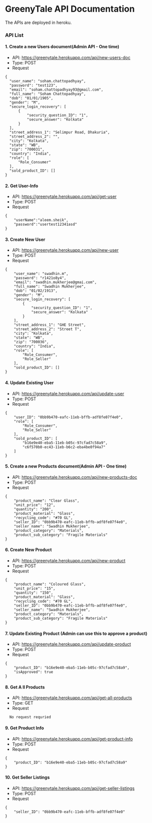 # GreenyTale API Documentation

The APIs are deployed in heroku.

### API List

#### 1. Create a new Users document(Admin API - One time)
  - API: https://greenytale.herokuapp.com/api/new-users-doc
  - Type: POST
  - Request
  ``` 
{
    "user_name": "soham.chattopadhyay",
    "password": "test123",
    "email": "soham.chattopadhyay93@gmail.com",
    "full_name": "Soham Chattopadhyay",
    "dob": "01/01/1905",
    "gender": "M",
    "secure_login_recovery": [
        {
            "security_question_ID": "1",
            "secure_answer": "Kolkata"
        }
    ],
    "street_address_1": "Selimpur Road, Dhakuria",
    "street_address_2": "",
    "city": "Kolkata",
    "state": "WB",
    "zip": "700031",
    "country": "India",
    "role": [
        "Role_Consumer"
    ],
    "sold_product_ID": []
}
```

#### 2. Get User-Info
  - API: https://greenytale.herokuapp.com/api/get-user
  - Type: POST
  - Request

``` 
{
    "userName":"aleem.sheik",
    "password":"usertest12341asd"
}
```

#### 3. Create New User
  - API: https://greenytale.herokuapp.com/api/new-user
  - Type: POST
  - Request

``` 
{
    "user_name": "swadhin.m",
    "password": "r1421o8y4",
    "email": "swadhin.mukherjee@gmai.com",
    "full_name": "Swadhin Mukherjee",
    "dob": "01/02/1913",
    "gender": "M",
    "secure_login_recovery": [
        {
            "security_question_ID": "1",
            "secure_answer": "Kolkata"
        }
    ],
    "street_address_1": "GHE Street",
    "street_address_2": "Street T",
    "city": "Kolkata",
    "state": "WB",
    "zip": "700036",
    "country": "India",
    "role": [
        "Role_Consumer",
        "Role_Seller"
    ],
    "sold_product_ID": []
}
```

#### 4. Update Existing User
  - API: https://greenytale.herokuapp.com/api/update-user
  - Type: POST
  - Request

``` 
{
    "user_ID": "0bb9b470-eafc-11eb-bffb-adf8fe07f4e0",
    "role": [
        "Role_Consumer",
        "Role_Seller"
    ],
    "sold_product_ID": [
        "b16e9e40-eba5-11eb-b05c-97cfad7c58a9",
        "c6f570b0-ec43-11eb-b6c2-eba4be0f94a7"
    ]
}
```

#### 5. Create a new Products document(Admin API - One time)
  - API: https://greenytale.herokuapp.com/api/new-products-doc
  - Type: POST
  - Request

``` 
{
    "product_name": "Clear Glass",
    "unit_price": "12",
    "quantity": "200",
    "product_material": "Glass",
    "recycling_code": "#70 GL",
    "seller_ID": "0bb9b470-eafc-11eb-bffb-adf8fe07f4e0",
    "seller_name": "Swadhin Mukherjee",
    "product_category": "Materials",
    "product_sub_category": "Fragile Materials"
}
```

#### 6. Create New Product
  - API: https://greenytale.herokuapp.com/api/new-product
  - Type: POST
  - Request

``` 
{
    "product_name": "Coloured Glass",
    "unit_price": "15",
    "quantity": "150",
    "product_material": "Glass",
    "recycling_code": "#70 GL",
    "seller_ID": "0bb9b470-eafc-11eb-bffb-adf8fe07f4e0",
    "seller_name": "Swadhin Mukherjee",
    "product_category": "Materials",
    "product_sub_category": "Fragile Materials"
}
```

#### 7. Update Existing Product (Admin can use this to approve a product)
  - API: https://greenytale.herokuapp.com/api/update-product
  - Type: POST
  - Request

``` 
{
    "product_ID": "b16e9e40-eba5-11eb-b05c-97cfad7c58a9",
    "isApproved": true
}
```

#### 8. Get A ll Products
  - API: https://greenytale.herokuapp.com/api/get-all-products
  - Type: GET
  - Request

``` 
  No request requried
```

#### 9. Get Product Info
  - API: https://greenytale.herokuapp.com/api/get-product-info
  - Type: POST
  - Request

``` 
{
    "product_ID": "b16e9e40-eba5-11eb-b05c-97cfad7c58a9"
}
```

#### 10. Get Seller Listings
  - API: https://greenytale.herokuapp.com/api/get-seller-listings
  - Type: POST
  - Request

``` 
{
    "seller_ID": "0bb9b470-eafc-11eb-bffb-adf8fe07f4e0"
}
```

